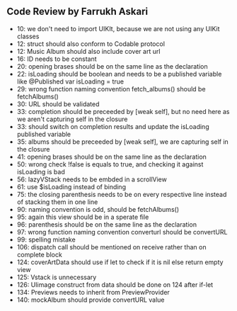 ## Code Review by Farrukh Askari


* 10: we don't need to import UIKIt, because we are not using any UIKit classes
* 12: struct should also conform to Codable protocol
* 12: Music Album should also include cover art url
* 16: ID needs to be constant
* 20: opening brases should be on the same line as the declaration
* 22: isLoading should be boolean and needs to be a published variable like @Published var isLoading = true
* 29: wrong function naming convention fetch_albums() should be fetchAlbums()
* 30: URL should be validated 
* 33: completion should be preceeded by [weak self], but no need here as we aren't capturing self in the closure
* 33: should switch on completion results and update the isLoading published variable
* 35: albums should be preceeded by [weak self], we are capturing self in the closure
* 41: opening brases should be on the same line as the declaration
* 50: wrong check !false is equals to true, and checking it against isLoading is bad
* 56: lazyVStack needs to be embded in a scrollView
* 61: use $isLoading instead of binding
* 75: the closing parenthesis needs to be on every respective line instead of stacking them in one line
* 90: naming convention is odd, should be fetchAlbums()
* 95: again this view should be in a sperate file
* 96: parenthesis should be on the same line as the declaration
* 97: wrong function naming convention converturl should be convertURL
* 99: spelling mistake
* 106: dispatch call should be mentioned on receive rather than on complete block
* 124: coverArtData should use if let to check if it is nil else return empty view
* 125: Vstack is unnecessary
* 126: UIimage construct from data should be done on 124 after if-let
* 134: Previews needs to inherit from PreviewProvider
* 140: mockAlbum should provide convertURL value

